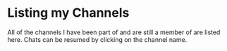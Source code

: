 # Listing my Channels

All of the channels I have been part of and are still a member of are listed here.
Chats can be resumed by clicking on the channel name.

